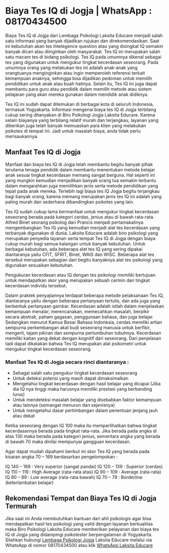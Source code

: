 # Biaya Tes IQ di Jogja | WhatsApp : 08170434500
Biaya Tes IQ di Jogja dari Lembaga Psikologi Laksita Educare menjadi salah satu informasi yang banyak dijadikan rujukan dan direkomendasikan. Saat ini kebutuhan akan tes Intelegence question atau yang disingkat IQ semakin banyak dicari atau diinginkan oleh masyarakat. Tes IQ ini merupakan salah satu macam tes di bidang psikologi. Tes IQ pada umumnya dikenal sebagai tes yang digunakan untuk mengukur tingkat kecerdasan seseorang. Pada umumnya orang yang melakukan tes ini adalah anak-anak yang orangtuanya menginginkan atau ingin memperoleh referensi terkait kemampuan anaknya, sehingga bisa dijadikan pedoman untuk memilih pendidikan untuk anak atau buah hatinya. Selain itu, Tes IQ ini juga dapat membantu para guru atau pendidik dalam memilih metode atau sistem pelajaran yang akan mereka gunakan dalam mendidik anak didiknya.

Tes IQ ini sudah dapat ditemukan di berbagai kota di seluruh Indonesia, termasuk Yogyakarta. Informasi mengenai biaya tes IQ di Jogja terbilang cukup sering ditanyakan di Biro Psikologi Jogja Laksita Educare. Karena selain biayanya yang terbilang relatif murah dan terjangkau, layanan yang diberikan juga telah banyak memuaskan para klien yang melakukan psikotes di tempat ini. Jadi untuk masalah biaya, anda tidak perlu merisaukannya.

## Manfaat Tes IQ di Jogja
Manfaat dan biaya tes IQ di Jogja telah membantu begitu banyak pihak terutama tenaga pendidik dalam membantu menentukan metode belajar anak sesuai tingkat kecerdasan memang sangat berguna. Hal seperti ini yang mungkin kemudian menjadikan banyak orang tua semakin terbantu dalam mengarahkan juga memilihkan jenis serta metode pendidikan yang tepat pada anak mereka. Terlebih lagi biaya tes IQ Jogja begitu terjangkau bagi banyak orang, karena memang merupakan jenis tes IQ ini adalah yang paling murah dan sederhana dibandingkan psikotes yang lain.

Tes IQ sudah cukup lama bermanfaat untuk mengukur tingkat kecerdasan seseorang berada pada kategori cerdas, jenius atau di bawah rata-rata. Alfred Binet seorang psikolog dari Prancis menjadi pertamakalinya mengembangkan Tes IQ yang kemudian menjadi alat tes kecerdasan yang terbanyak digunakan di dunia. Laksita Educare adalah biro psikologi yang merupakan penyedia layanan serta tempat Tes IQ di Jogja dengan biaya cukup murah bagi semua kalangan untuk banyak kebutuhan. Untuk berbagai kebutuhan, ada beberapa alat tes IQ yang sering dipakai diantaranya yaitu CFIT, SFRIT, Binet, WAIS dan WISC. Beberapa alat tes tersebut merupakan sebagian dari begitu banyaknya alat tes psikologi yang digunakan sesuaikan kebutuhan.

Pengukuran kecerdasan atau IQ dengan tes psikologi memiliki bertujuan untuk mendapatkan skor yang merupakan sebuah cermin dari tingkat kecerdasan individu tersebut.

Dalam praktek penyajiannya terdapat beberapa metode pelaksanaan Tes IQ, diantaranya yaitu dengan beberapa pertanyaan tertulis, dan ada juga yang berbentuk pertanyaan gambar. Kecerdasan adalah istlah dalam menjelaskan kemampuan menalar, merencanakan, memecahkan masalah, berpikir secara abstrak, paham gagasan, penggunaan bahasa, dan juga belajar. Sedangkan menurut Kamus Besar Bahasa Indonesia, cerdas memiliki artian sempurna perkembangan akal budi seseorang manusia untuk berfikir, mengerti, tajam pikiran dan sempurna pertumbuhan tubuhnya. Kecerdasan memiliki kaitan yang dekat dengan kognitif dari seseorang. Dari penjelasan tadi dapat dikatakan bahwa Tes IQ merupakan alat psikometri untuk mengukur tingkat kecerdasan seseorang.

### Manfaat Tes IQ di Jogja secara rinci diantaranya :
- Sebagai salah satu pengukur tingkat kecerdasan seseorang
- Untuk deteksi potensi yang masih dapat dimaksimalkan
- Mengetahui tingkat kecerdasan dengan hasil belajar yang dicapai (Jika dia IQ nya tinggi maka harusnya memiliki prestasi yang berbanding lurus)
- Untuk mendeteksi masalah belajar yang disebabkan faktor kemampuan atau lainnya (semangat menurun dan sejenisnya)
- Untuk mengetahui dasar pertimbangan dalam penentuan jenjang jauh atau dekat

Ketika seseorang dengan IQ 100 maka itu memperlihatkan bahwa tingkat kecerdasannya berada pada tingkat rata-rata. Jika berada pada angka di atas 130 maka berada pada kategori jenius, sementara angka yang berada di bawah 70 maka dinilai mempunyai gangguan kecerdasan.

Agar dapat mudah dipahami berikut ini skor Tes IQ yang berada pada kisaran angka 70 – 169 berdasarkan pengelompokan :

IQ 140 – 169 : Very superior (sangat pandai)
IQ 120 – 139 : Superior (cerdas)
IQ 110 – 119 : High Average (rata-rata atas)
IQ 90 – 109 : Average (rata-rata)
IQ 80 – 89 : Low average (rata-rata bawah)
IQ 70 – 79 : Borderline (keterlambatan belajar)

## Rekomendasi Tempat dan Biaya Tes IQ di Jogja Termurah
Jika saat ini Anda membutuhkan bantuan dari ahli psikologis agar bisa mendapatkan hasil tes psikologi yang valid dengan layanan berkualitas maka Biro Psikologi Laksita Educare memberikan pelayanan dan biaya tes IQ di Jogja yang didampingi psikotester berpengalaman di Yogyakarta.
Silahkan hubungi [Lembaga Psikologi Jogja](https://lei.my.id/) Laksita Educare melalui via WhatsApp di nomor 08170434500 atau klik [WhatsApp Laksita Educare](https://go.lei.co.id/wa)
